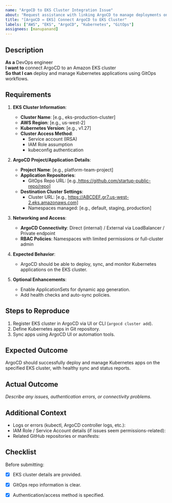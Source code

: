 ```yaml
---
name: "ArgoCD to EKS Cluster Integration Issue"
about: "Request assistance with linking ArgoCD to manage deployments on an EKS cluster."
title: "[ArgoCD ↔️ EKS] Connect ArgoCD to EKS Cluster"
labels: ["AWS", "EKS", "ArgoCD", "Kubernetes", "GitOps"]
assignees: [manupanand]
---
```


## Description

**As a** DevOps engineer  
**I want to** connect ArgoCD to an Amazon EKS cluster  
**So that I can** deploy and manage Kubernetes applications using GitOps workflows.

## Requirements

1. **EKS Cluster Information**:
   - **Cluster Name**: [e.g., eks-production-cluster]
   - **AWS Region**: [e.g., us-west-2]
   - **Kubernetes Version**: [e.g., v1.27]
   - **Cluster Access Method**:
     - Service account (IRSA)
     - IAM Role assumption
     - kubeconfig authentication

2. **ArgoCD Project/Application Details**:
   - **Project Name**: [e.g., platform-team-project]
   - **Application Repositories**:
     - GitOps Repo URL: [e.g.,https://github.com/startup-public-repo/repo]
   - **Destination Cluster Settings**:
     - Cluster URL: [e.g., https://ABCDEF.gr7.us-west-2.eks.amazonaws.com]
     - Namespaces managed: [e.g., default, staging, production]

3. **Networking and Access**:
   - **ArgoCD Connectivity**: Direct (internal) / External via LoadBalancer / Private endpoint
   - **RBAC Policies**: Namespaces with limited permissions or full-cluster admin

4. **Expected Behavior**:
   - ArgoCD should be able to deploy, sync, and monitor Kubernetes applications on the EKS cluster.

5. **Optional Enhancements**:
   - Enable ApplicationSets for dynamic app generation.
   - Add health checks and auto-sync policies.

## Steps to Reproduce

1. Register EKS cluster in ArgoCD via UI or CLI (`argocd cluster add`).
2. Define Kubernetes apps in Git repository.
3. Sync apps using ArgoCD UI or automation tools.

## Expected Outcome

ArgoCD should successfully deploy and manage Kubernetes apps on the specified EKS cluster, with healthy sync and status reports.

## Actual Outcome

_Describe any issues, authentication errors, or connectivity problems._

## Additional Context

- Logs or errors (kubectl, ArgoCD controller logs, etc.):  
- IAM Role / Service Account details (if issues seem permissions-related):  
- Related GitHub repositories or manifests:  

## Checklist

Before submitting:
- [x] EKS cluster details are provided.
- [x] GitOps repo information is clear.
- [x] Authentication/access method is specified.


